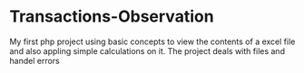 # Transactions-Observation
My first php project
using basic concepts to view the contents of a excel file and also appling simple calculations on it.
The project deals with files and handel errors
